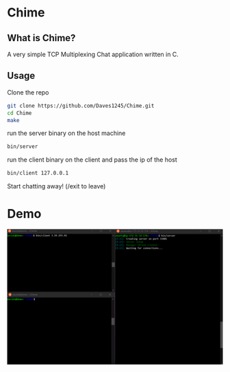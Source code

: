 # Chime

## What is Chime?
A very simple TCP Multiplexing Chat application written in C.

## Usage

Clone the repo
```bash
git clone https://github.com/Daves1245/Chime.git
cd Chime
make
```
run the server binary on the host machine
```bash
bin/server
```
run the client binary on the client and pass the ip of the host
```bash
bin/client 127.0.0.1
```
Start chatting away!
(/exit to leave)

# Demo
![Chime demo](demo/demo.gif)
